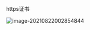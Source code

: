 https证书

![image-20210822002854844](https://gitee.com/zyzcode/gitee-pic/raw/master/image-20210822002854844.png)

